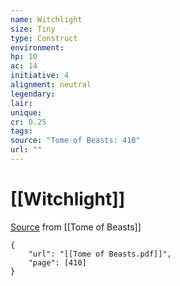 ```yaml
---
name: Witchlight
size: Tiny
type: Construct
environment: 
hp: 10
ac: 14
initiative: 4
alignment: neutral
legendary: 
lair: 
unique: 
cr: 0.25
tags: 
source: "Tome of Beasts: 410"
url: ""
---
```

# [[Witchlight]]

[Source](zotero://open-pdf/library/items/ULEQWHJM?page=410) from [[Tome of Beasts]]

```pdf
{
	"url": "[[Tome of Beasts.pdf]]",
	"page": [410]
}
```

